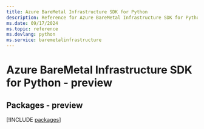 ```yaml
---
title: Azure BareMetal Infrastructure SDK for Python
description: Reference for Azure BareMetal Infrastructure SDK for Python
ms.date: 09/17/2024
ms.topic: reference
ms.devlang: python
ms.service: baremetalinfrastructure
---
```

# Azure BareMetal Infrastructure SDK for Python - preview
## Packages - preview
[!INCLUDE [packages](baremetal-infrastructure-index.md)]
